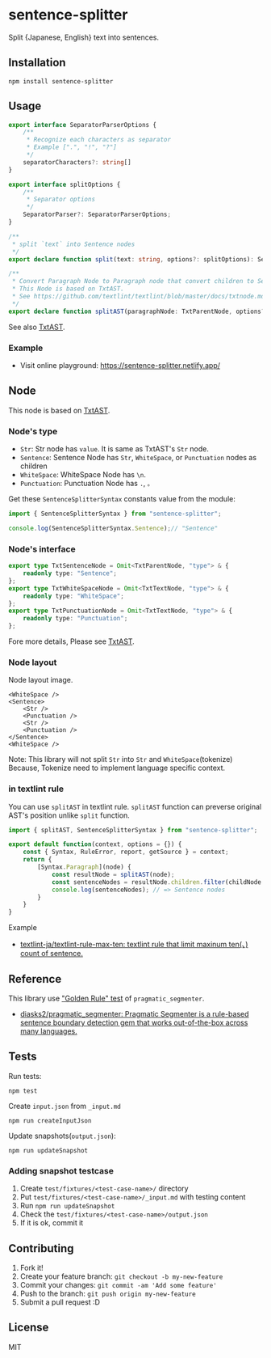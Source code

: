 # sentence-splitter

Split {Japanese, English} text into sentences.

## Installation

    npm install sentence-splitter

## Usage

```ts
export interface SeparatorParserOptions {
    /**
     * Recognize each characters as separator
     * Example [".", "!", "?"]
     */
    separatorCharacters?: string[]
}

export interface splitOptions {
    /**
     * Separator options
     */
    SeparatorParser?: SeparatorParserOptions;
}

/**
 * split `text` into Sentence nodes
 */
export declare function split(text: string, options?: splitOptions): SentenceSplitterTxtNode[];

/**
 * Convert Paragraph Node to Paragraph node that convert children to Sentence node
 * This Node is based on TxtAST.
 * See https://github.com/textlint/textlint/blob/master/docs/txtnode.md
 */
export declare function splitAST(paragraphNode: TxtParentNode, options?: splitOptions): SentenceSplitterTxtNode;
```

See also [TxtAST](https://github.com/textlint/textlint/blob/master/docs/txtnode.md "TxtAST").

### Example

- Visit online playground: <https://sentence-splitter.netlify.app/>

## Node

This node is based on [TxtAST](https://github.com/textlint/textlint/blob/master/docs/txtnode.md "TxtAST").

### Node's type

- `Str`: Str node has `value`. It is same as TxtAST's `Str` node.
- `Sentence`: Sentence Node has `Str`, `WhiteSpace`, or `Punctuation` nodes as children
- `WhiteSpace`: WhiteSpace Node has `\n`.
- `Punctuation`: Punctuation Node has `.`, `。`

Get these `SentenceSplitterSyntax` constants value from the module:

```js
import { SentenceSplitterSyntax } from "sentence-splitter";

console.log(SentenceSplitterSyntax.Sentence);// "Sentence"
```

### Node's interface

```ts
export type TxtSentenceNode = Omit<TxtParentNode, "type"> & {
    readonly type: "Sentence";
};
export type TxtWhiteSpaceNode = Omit<TxtTextNode, "type"> & {
    readonly type: "WhiteSpace";
};
export type TxtPunctuationNode = Omit<TxtTextNode, "type"> & {
    readonly type: "Punctuation";
};
```

Fore more details, Please see [TxtAST](https://github.com/textlint/textlint/blob/master/docs/txtnode.md "TxtAST").

### Node layout

Node layout image.

```
<WhiteSpace />
<Sentence>
    <Str />
    <Punctuation />
    <Str />
    <Punctuation />
</Sentence>
<WhiteSpace />
```

Note: This library will not split `Str` into `Str` and `WhiteSpace`(tokenize)
Because, Tokenize need to implement language specific context.

### in textlint rule

You can use `splitAST` in textlint rule.
`splitAST` function can preverse original AST's position unlike `split` function.

```ts
import { splitAST, SentenceSplitterSyntax } from "sentence-splitter";

export default function(context, options = {}) {
    const { Syntax, RuleError, report, getSource } = context;
    return {
        [Syntax.Paragraph](node) {
            const resultNode = splitAST(node);
            const sentenceNodes = resultNode.children.filter(childNode => childNode.type === SentenceSplitterSyntax.Sentence);
            console.log(sentenceNodes); // => Sentence nodes
        }
    }
}
```

Example

- [textlint-ja/textlint-rule-max-ten: textlint rule that limit maxinum ten(、) count of sentence.](https://github.com/textlint-ja/textlint-rule-max-ten)

## Reference

This library use ["Golden Rule" test](test/pragmatic_segmenter/test.ts) of `pragmatic_segmenter`.

- [diasks2/pragmatic_segmenter: Pragmatic Segmenter is a rule-based sentence boundary detection gem that works out-of-the-box across many languages.](https://github.com/diasks2/pragmatic_segmenter "diasks2/pragmatic_segmenter: Pragmatic Segmenter is a rule-based sentence boundary detection gem that works out-of-the-box across many languages.")

## Tests

Run tests:

    npm test

Create `input.json` from `_input.md`

    npm run createInputJson    

Update snapshots(`output.json`):

    npm run updateSnapshot

### Adding snapshot testcase

1. Create `test/fixtures/<test-case-name>/` directory
2. Put `test/fixtures/<test-case-name>/_input.md` with testing content
3. Run `npm run updateSnapshot`
4. Check the `test/fixtures/<test-case-name>/output.json`
5. If it is ok, commit it

## Contributing

1. Fork it!
2. Create your feature branch: `git checkout -b my-new-feature`
3. Commit your changes: `git commit -am 'Add some feature'`
4. Push to the branch: `git push origin my-new-feature`
5. Submit a pull request :D

## License

MIT
